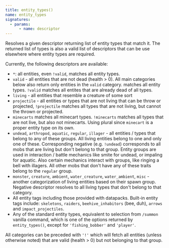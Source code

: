 ```yaml
---
title: entity_types()
name: entity_types
signatures:
  - params:
      - name: descriptor
---
```


Resolves a given descriptor returning list of entity types that match it. The
returned list of types is also a valid list of descriptors that can be use
elsewhere where entity types are required.

Currently, the following descriptors are available:

- `*`: all entities, even `!valid`, matches all entity types.
- `valid` - all entities that are not dead (health > 0). All main categories
  below also return only entities in the `valid` category. matches all entity
  types. `!valid` matches all entites that are already dead of all types.
- `living` - all entities that resemble a creature of some sort
- `projectile` - all entities or types that are not living that can be throw or
  projected, `!projectile` matches all types that are not living, but cannot the
  thrown or projected.
- `minecarts` matches all minecart types. `!minecarts` matches all types that
  are not live, but also not minecarts. Using plural since `minecart` is a
  proper entity type on its own.
- `undead`, `arthropod`, `aquatic`, `regular`, `illager` - all entities / types
  that belong to any of these groups. All living entities belong to one and only
  one of these. Corresponding negative (e.g. `!undead`) corresponds to all mobs
  that are living but don't belong to that group. Entity groups are used in
  interaction / battle mechanics like smite for undead, or impaling for aquatic.
  Also certain mechanics interact with groups, like ringing a bell with
  illagers. All other mobs that don't have any of these traits belong to the
  `regular` group.
- `monster`, `creature`, `ambient`, `water_creature`, `water_ambient`, `misc` -
  another categorization of living entities based on their spawn group. Negative
  descriptor resolves to all living types that don't belong to that category.
- All entity tags including those provided with datapacks. Built-in entity tags
  include: `skeletons`, `raiders`, `beehive_inhabitors` (bee, duh), `arrows` and
  `impact_projectiles`.
- Any of the standard entity types, equivalent to selection from `/summon`
  vanilla command, which is one of the options returned by `entity_types()`,
  except for `'fishing_bobber'` and `'player'`.

All categories can be preceded with `'!'` which will fetch all entities (unless
otherwise noted) that are valid (health > 0) but not belonging to that group.
